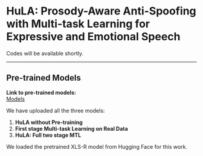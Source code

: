 # HuLA: Prosody-Aware Anti-Spoofing with Multi-task Learning for Expressive and Emotional Speech

Codes will be available shortly.

---

## Pre-trained Models

**Link to pre-trained models:**  
[Models](https://drive.google.com/drive/folders/13I6dSEvkMtAOJP9qqBMiS0aCd1SdblAJ?usp=drive_link)

We have uploaded all the three models:

1. **HuLA without Pre-training**  
2. **First stage Multi-task Learning on Real Data**  
3. **HuLA: Full two stage MTL**

We loaded the pretrained XLS-R model from Hugging Face for this work.
